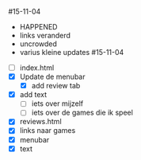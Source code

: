 #15-11-04
* HAPPENED
 * links veranderd
 * uncrowded
 * varius kleine updates
#15-11-04
* [ ] index.html
 * [x] Update de menubar
   * [x] add review tab
 * [x] add text
   * [ ] iets over mijzelf
   * [ ] iets over de games die ik speel
* [x] reviews.html
 * [x] links naar games
 * [x] menubar
 * [x] text
